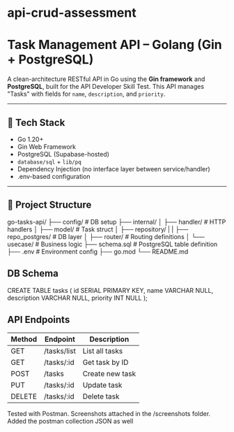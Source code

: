 # api-crud-assessment

# Task Management API – Golang (Gin + PostgreSQL)

A clean-architecture RESTful API in Go using the **Gin framework** and **PostgreSQL**, built for the API Developer Skill Test. This API manages "Tasks" with fields for `name`, `description`, and `priority`.

---

## 🧱 Tech Stack

- Go 1.20+
- Gin Web Framework
- PostgreSQL (Supabase-hosted)
- `database/sql` + `lib/pq`
- Dependency Injection (no interface layer between service/handler)
- .env-based configuration

---

## 📁 Project Structure

go-tasks-api/
├── config/ # DB setup
├── internal/
│ ├── handler/ # HTTP handlers
│ ├── model/ # Task struct
│ ├── repository/
| | ├── repo_postgres/ # DB layer
│ ├── router/ # Routing definitions
│ └── usecase/ # Business logic
├── schema.sql # PostgreSQL table definition
├── .env # Environment config
├── go.mod
└── README.md

## DB Schema

CREATE TABLE tasks (
    id SERIAL PRIMARY KEY,
    name VARCHAR NULL,
    description VARCHAR NULL,
    priority INT NULL
);
## API Endpoints

| Method | Endpoint    | Description     |
| ------ | ----------- | --------------- |
| GET    | /tasks/list | List all tasks  |
| GET    | /tasks/:id  | Get task by ID  |
| POST   | /tasks      | Create new task |
| PUT    | /tasks/:id  | Update task     |
| DELETE | /tasks/:id  | Delete task     |


Tested with Postman. Screenshots attached in the /screenshots folder.
Added the postman collection JSON as well
